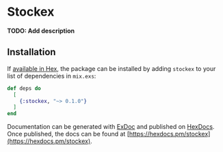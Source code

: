 # Stockex

**TODO: Add description**

## Installation

If [available in Hex](https://hex.pm/docs/publish), the package can be installed
by adding `stockex` to your list of dependencies in `mix.exs`:

```elixir
def deps do
  [
    {:stockex, "~> 0.1.0"}
  ]
end
```

Documentation can be generated with [ExDoc](https://github.com/elixir-lang/ex_doc)
and published on [HexDocs](https://hexdocs.pm). Once published, the docs can
be found at [https://hexdocs.pm/stockex](https://hexdocs.pm/stockex).

